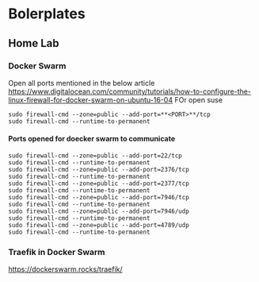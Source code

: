 # Bolerplates

## Home Lab
### Docker Swarm
Open all ports mentioned in the below article 
https://www.digitalocean.com/community/tutorials/how-to-configure-the-linux-firewall-for-docker-swarm-on-ubuntu-16-04
FOr open suse 
```
sudo firewall-cmd --zone=public --add-port=**<PORT>**/tcp
sudo firewall-cmd --runtime-to-permanent
```
#### Ports opened for doecker swarm to communicate
```
sudo firewall-cmd --zone=public --add-port=22/tcp
sudo firewall-cmd --runtime-to-permanent
sudo firewall-cmd --zone=public --add-port=2376/tcp
sudo firewall-cmd --runtime-to-permanent
sudo firewall-cmd --zone=public --add-port=2377/tcp
sudo firewall-cmd --runtime-to-permanent
sudo firewall-cmd --zone=public --add-port=7946/tcp
sudo firewall-cmd --runtime-to-permanent
sudo firewall-cmd --zone=public --add-port=7946/udp
sudo firewall-cmd --runtime-to-permanent
sudo firewall-cmd --zone=public --add-port=4789/udp
sudo firewall-cmd --runtime-to-permanent
```
### Traefik in Docker Swarm
https://dockerswarm.rocks/traefik/
